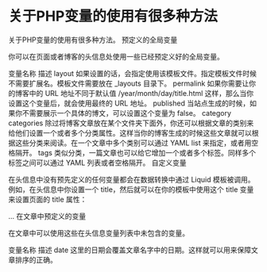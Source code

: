 关于PHP变量的使用有很多种方法
===


关于PHP变量的使用有很多种方法。
预定义的全局变量

你可以在页面或者博客的头信息处使用一些已经预定义好的全局变量。

变量名称    描述
layout
如果设置的话，会指定使用该模板文件。指定模板文件时候不需要扩展名。模板文件需要放在 _layouts 目录下。
permalink
如果你需要让你的博客中的 URL 地址不同于默认值 /year/month/day/title.html 这样，那么当你设置这个变量后，就会使用最终的 URL 地址。
published
当站点生成的时候，如果你不需要展示一个具体的博文，可以设置这个变量为 false。
category
categories
除过将博客文章放在某个文件夹下面外，你还可以根据文章的类别来给他们设置一个或者多个分类属性。这样当你的博客生成的时候这些文章就可以根据这些分类来阅读。在一个文章中多个类别可以通过 YAML list 来指定，或者用空格隔开。
tags
类似分类，一篇文章也可以给它增加一个或者多个标签。同样多个标签之间可以通过 YAML 列表或者空格隔开。
自定义变量

在头信息中没有预先定义的任何变量都会在数据转换中通过 Liquid 模板被调用。例如，在头信息中你设置一个 title，然后就可以在你的模板中使用这个 title 变量来设置页面的 title 属性：

<!DOCTYPE HTML>
<html>
  <head>
    <title></title>
  </head>
  <body>
    ...
在文章中预定义的变量

在文章中可以使用这些在头信息变量列表中未包含的变量。

变量名称    描述
date
这里的日期会覆盖文章名字中的日期。这样就可以用来保障文章排序的正确。